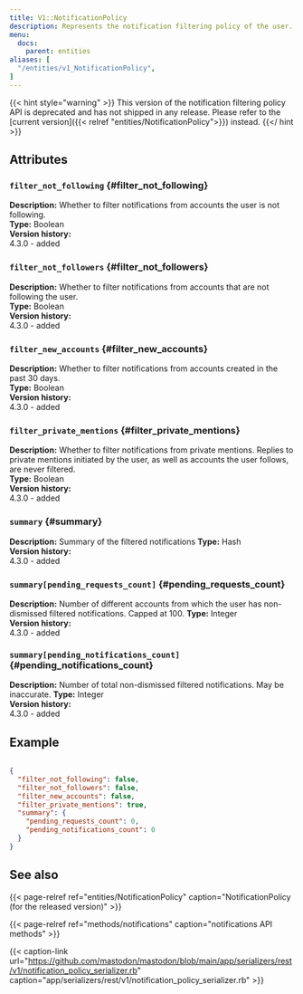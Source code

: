 ```yaml
---
title: V1::NotificationPolicy
description: Represents the notification filtering policy of the user.
menu:
  docs:
    parent: entities
aliases: [
  "/entities/v1_NotificationPolicy",
]
---
```


{{< hint style="warning" >}}
This version of the notification filtering policy API is deprecated and has not shipped in any release. Please refer to the [current version]({{< relref "entities/NotificationPolicy">}}) instead.
{{</ hint >}}

## Attributes

### `filter_not_following` {#filter_not_following}

**Description:** Whether to filter notifications from accounts the user is not following.\
**Type:** Boolean\
**Version history:**\
4.3.0 - added

### `filter_not_followers` {#filter_not_followers}

**Description:** Whether to filter notifications from accounts that are not following the user.\
**Type:** Boolean\
**Version history:**\
4.3.0 - added

### `filter_new_accounts` {#filter_new_accounts}

**Description:** Whether to filter notifications from accounts created in the past 30 days.\
**Type:** Boolean\
**Version history:**\
4.3.0 - added

### `filter_private_mentions` {#filter_private_mentions}

**Description:** Whether to filter notifications from private mentions. Replies to private mentions initiated by the user, as well as accounts the user follows, are never filtered.\
**Type:** Boolean\
**Version history:**\
4.3.0 - added

### `summary` {#summary}

**Description:** Summary of the filtered notifications
**Type:** Hash\
**Version history:**\
4.3.0 - added

### `summary[pending_requests_count]` {#pending_requests_count}

**Description:** Number of different accounts from which the user has non-dismissed filtered notifications. Capped at 100.
**Type:** Integer\
**Version history:**\
4.3.0 - added

### `summary[pending_notifications_count]` {#pending_notifications_count}

**Description:** Number of total non-dismissed filtered notifications. May be inaccurate.
**Type:** Integer\
**Version history:**\
4.3.0 - added

## Example

```json

{
  "filter_not_following": false,
  "filter_not_followers": false,
  "filter_new_accounts": false,
  "filter_private_mentions": true,
  "summary": {
    "pending_requests_count": 0,
    "pending_notifications_count": 0
  }
}

```

## See also

{{< page-relref ref="entities/NotificationPolicy" caption="NotificationPolicy (for the released version)" >}}

{{< page-relref ref="methods/notifications" caption="notifications API methods" >}}

{{< caption-link url="https://github.com/mastodon/mastodon/blob/main/app/serializers/rest/v1/notification_policy_serializer.rb" caption="app/serializers/rest/v1/notification_policy_serializer.rb" >}}
